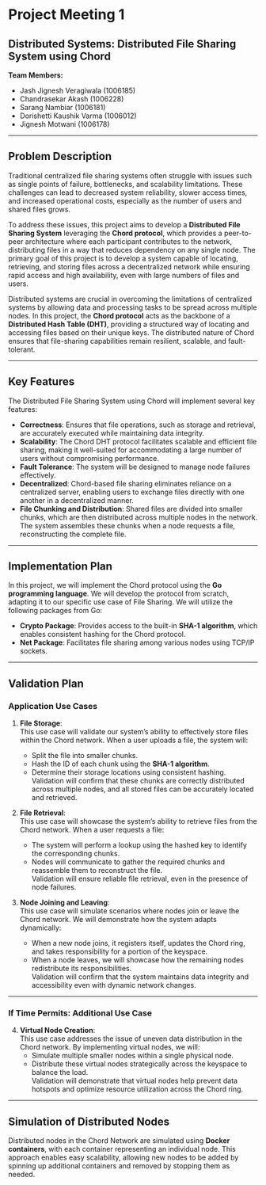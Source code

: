 # Project Meeting 1

## Distributed Systems: Distributed File Sharing System using Chord

**Team Members:**

- Jash Jignesh Veragiwala (1006185)
- Chandrasekar Akash (1006228)
- Sarang Nambiar (1006181)
- Dorishetti Kaushik Varma (1006012)
- Jignesh Motwani (1006178)

---

## Problem Description

Traditional centralized file sharing systems often struggle with issues such as single points of failure, bottlenecks, and scalability limitations. These challenges can lead to decreased system reliability, slower access times, and increased operational costs, especially as the number of users and shared files grows.

To address these issues, this project aims to develop a **Distributed File Sharing System** leveraging the **Chord protocol**, which provides a peer-to-peer architecture where each participant contributes to the network, distributing files in a way that reduces dependency on any single node. The primary goal of this project is to develop a system capable of locating, retrieving, and storing files across a decentralized network while ensuring rapid access and high availability, even with large numbers of files and users.

Distributed systems are crucial in overcoming the limitations of centralized systems by allowing data and processing tasks to be spread across multiple nodes. In this project, the **Chord protocol** acts as the backbone of a **Distributed Hash Table (DHT)**, providing a structured way of locating and accessing files based on their unique keys. The distributed nature of Chord ensures that file-sharing capabilities remain resilient, scalable, and fault-tolerant.

---

## Key Features

The Distributed File Sharing System using Chord will implement several key features:

- **Correctness**: Ensures that file operations, such as storage and retrieval, are accurately executed while maintaining data integrity.
- **Scalability**: The Chord DHT protocol facilitates scalable and efficient file sharing, making it well-suited for accommodating a large number of users without compromising performance.
- **Fault Tolerance**: The system will be designed to manage node failures effectively.
- **Decentralized**: Chord-based file sharing eliminates reliance on a centralized server, enabling users to exchange files directly with one another in a decentralized manner.
- **File Chunking and Distribution**: Shared files are divided into smaller chunks, which are then distributed across multiple nodes in the network. The system assembles these chunks when a node requests a file, reconstructing the complete file.

---

## Implementation Plan

In this project, we will implement the Chord protocol using the **Go programming language**. We will develop the protocol from scratch, adapting it to our specific use case of File Sharing. We will utilize the following packages from Go:

- **Crypto Package**: Provides access to the built-in **SHA-1 algorithm**, which enables consistent hashing for the Chord protocol.
- **Net Package**: Facilitates file sharing among various nodes using TCP/IP sockets.

---

## Validation Plan

### Application Use Cases

1. **File Storage**:  
   This use case will validate our system’s ability to effectively store files within the Chord network. When a user uploads a file, the system will:

   - Split the file into smaller chunks.
   - Hash the ID of each chunk using the **SHA-1 algorithm**.
   - Determine their storage locations using consistent hashing.
     Validation will confirm that these chunks are correctly distributed across multiple nodes, and all stored files can be accurately located and retrieved.

2. **File Retrieval**:  
   This use case will showcase the system’s ability to retrieve files from the Chord network. When a user requests a file:

   - The system will perform a lookup using the hashed key to identify the corresponding chunks.
   - Nodes will communicate to gather the required chunks and reassemble them to reconstruct the file.  
     Validation will ensure reliable file retrieval, even in the presence of node failures.

3. **Node Joining and Leaving**:  
   This use case will simulate scenarios where nodes join or leave the Chord network. We will demonstrate how the system adapts dynamically:
   - When a new node joins, it registers itself, updates the Chord ring, and takes responsibility for a portion of the keyspace.
   - When a node leaves, we will showcase how the remaining nodes redistribute its responsibilities.  
     Validation will confirm that the system maintains data integrity and accessibility even with dynamic network changes.

---

### If Time Permits: Additional Use Case

4. **Virtual Node Creation**:  
   This use case addresses the issue of uneven data distribution in the Chord network. By implementing virtual nodes, we will:
   - Simulate multiple smaller nodes within a single physical node.
   - Distribute these virtual nodes strategically across the keyspace to balance the load.  
     Validation will demonstrate that virtual nodes help prevent data hotspots and optimize resource utilization across the Chord ring.

---

## Simulation of Distributed Nodes

Distributed nodes in the Chord Network are simulated using **Docker containers**, with each container representing an individual node. This approach enables easy scalability, allowing new nodes to be added by spinning up additional containers and removed by stopping them as needed.
